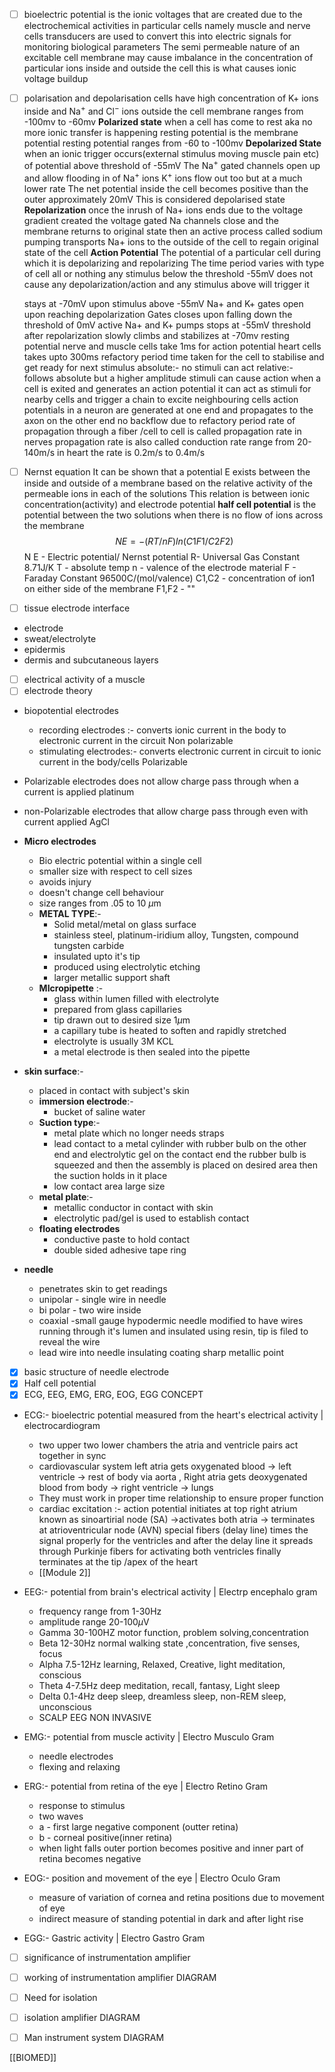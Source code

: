 - [ ] bioelectric potential 
is the ionic voltages that are created due to the electrochemical activities in particular cells namely muscle and nerve cells
transducers are used to convert this into electric signals for monitoring biological parameters
The semi permeable nature of an excitable cell membrane may cause imbalance in the concentration of particular ions inside and outside the cell this is what causes ionic voltage buildup

- [ ] polarisation and depolarisation
cells have high concentration of K+ ions inside and Na$^+$ and Cl$^-$ ions outside the cell membrane
ranges from -100mv to -60mv
**Polarized state**
	when a cell has come to rest aka no more ionic transfer is happening 
	resting potential is the membrane potential
	resting potential ranges from -60 to -100mv
**Depolarized State**
	when an ionic trigger occurs(external stimulus moving muscle pain etc) of potential above threshold of -55mV
	The Na$^+$ gated channels open up and allow flooding in of Na$^+$ ions 
	K$^+$ ions flow out too but at a much lower rate
	The net potential inside the cell becomes positive than the outer
	approximately 20mV
	This is considered depolarised state
**Repolarization**
	once the inrush of Na+ ions ends due to the voltage gradient created the voltage gated Na channels close and the membrane returns to original state
	then an active process called sodium pumping transports Na+ ions to the outside of the cell to regain original state of the cell
**Action Potential**
	The potential of a particular cell during which it is depolarizing and repolarizing
	The time period varies with type of cell
	all or nothing any stimulus below the threshold -55mV does not cause any depolarization/action and any stimulus above will trigger it

	stays at -70mV upon stimulus above -55mV Na+ and K+ gates open upon reaching depolarization Gates closes upon falling down the threshold of 0mV active Na+ and K+ pumps stops at -55mV threshold after repolarization slowly climbs and stabilizes at -70mv resting potential
	nerve and muscle cells take 1ms for action potential 
	heart cells takes upto 300ms
	refactory period time taken for the cell to stabilise and get ready for next stimulus 
		absolute:- no stimuli can act
		relative:- follows absolute but a higher amplitude stimuli can cause action
	when a cell is exited and generates an action potential it can act as stimuli for nearby cells and trigger a chain to excite neighbouring cells
	action potentials in a neuron are generated at one end and propagates to the axon on the other end
	no backflow due to refactory period
	rate of propagation through a fiber /cell to cell is called propagation rate
	in nerves propagation rate is also called conduction rate
	range from 20-140m/s
	in heart the rate is 0.2m/s to 0.4m/s
	
- [ ] Nernst equation
	It can be shown that a potential E exists between the inside and outside of a membrane based on the relative activity of the permeable ions in each of the solutions
	This relation is between ionic concentration(activity) and electrode potential
	**half cell potential** is the potential between the two solutions when there is no flow of ions across the membrane
$$
	N E =-(RT/nF)ln(C1F1/C2F2)
$$
	N E - Electric potential/ Nernst potential
	R- Universal Gas Constant 8.71J/K
	T - absolute temp
	n - valence of the electrode material
	F - Faraday Constant 96500C/(mol/valence)
	C1,C2 - concentration of ion1 on either side of the membrane
	F1,F2 - ""
	
- [ ] tissue electrode interface
- electrode
- sweat/electrolyte
- epidermis
- dermis and subcutaneous layers

- [ ] electrical activity of a muscle
- [ ] electrode theory
- biopotential electrodes
	- recording electrodes :- converts ionic current in the body to electronic current in the circuit Non polarizable
	- stimulating electrodes:- converts electronic current in circuit to ionic current in the body/cells Polarizable
- Polarizable electrodes does not allow charge pass through when a current is applied platinum
- non-Polarizable electrodes that allow charge pass through even with current applied AgCl
- **Micro electrodes**
	- Bio electric potential within a single cell
	- smaller size with respect to cell sizes
	- avoids injury
	- doesn't change cell behaviour 
	- size ranges from .05 to 10 $\mu$m
	- **METAL TYPE**:-
		- Solid metal/metal on glass surface
		- stainless steel, platinum-iridium alloy, Tungsten, compound tungsten carbide
		- insulated upto it's tip
		- produced using electrolytic etching
		- larger metallic support shaft
	- **MIcropipette** :-
		- glass within lumen filled with electrolyte
		- prepared from glass capillaries
		- tip drawn out to desired size 1$\mu$m
		- a capillary tube is heated to soften and rapidly stretched
		- electrolyte is usually 3M KCL
		- a metal electrode is then sealed into the pipette

- **skin surface**:-
	- placed in contact with subject's skin
	- **immersion electrode**:-
		- bucket of saline water
	- **Suction type**:-
		- metal plate which no longer needs straps
		- lead contact to a metal cylinder with rubber bulb on the other end and electrolytic gel on the contact end the rubber bulb is squeezed and then the assembly is placed on desired area then the suction holds in it place
		- low contact area large size
	- **metal plate**:-
		- metallic conductor in contact with skin
		- electrolytic pad/gel is used to establish contact
	- **floating electrodes**
		- conductive paste to hold contact
		- double sided adhesive tape ring
- **needle**
	- penetrates skin to get readings
	- unipolar - single wire in needle
	- bi polar - two wire inside
	- coaxial -small gauge hypodermic needle modified to have wires running through it's lumen and insulated using resin, tip is filed to reveal the wire 
	- lead wire into needle insulating coating sharp metallic point

- [x] basic structure of needle electrode
- [x] Half cell potential 
- [x] ECG, EEG, EMG, ERG, EOG, EGG  CONCEPT
- ECG:- bioelectric potential measured from the heart's electrical activity | electrocardiogram
	- two upper two lower chambers the atria and ventricle pairs act together in sync
	- cardiovascular system left atria gets oxygenated blood -> left ventricle -> rest of body via aorta , Right atria gets deoxygenated blood from body -> right ventricle -> lungs
	- They must work in proper time relationship to ensure proper function
	- cardiac excitation :- action potential initiates at top right atrium known as sinoartirial node (SA) ->activates both atria -> terminates at atrioventricular node (AVN) special fibers (delay line) times the signal properly for the ventricles and after the delay line it spreads through Purkinje fibers for activating both ventricles finally terminates at the tip /apex of the heart 
	- [[Module 2]]
- EEG:- potential from brain's electrical activity | Electrp encephalo gram
	- frequency range from 1-30Hz
	- amplitude range 20-100$\mu$V
	- Gamma 30-100HZ motor function, problem solving,concentration
	- Beta 12-30Hz normal walking state ,concentration, five senses, focus
	- Alpha 7.5-12Hz learning, Relaxed, Creative, light meditation, conscious
	- Theta 4-7.5Hz deep meditation, recall, fantasy, Light sleep
	- Delta 0.1-4Hz deep sleep, dreamless sleep, non-REM sleep, unconscious
	- SCALP EEG NON INVASIVE
- EMG:- potential from muscle activity | Electro Musculo Gram
	- needle electrodes
	- flexing and relaxing

- ERG:- potential from retina of the eye | Electro Retino Gram
	- response to stimulus
	- two waves 
	- a - first large negative component (outter  retina)
	- b - corneal positive(inner retina)
	- when light falls outer portion becomes positive and inner part of retina becomes negative
- EOG:- position and movement of the eye | Electro Oculo Gram
	- measure of variation of cornea and retina positions due to movement of eye
	- indirect measure of standing potential in dark and after light rise
- EGG:- Gastric activity | Electro Gastro Gram


- [ ] significance of instrumentation amplifier 
- [ ] working of instrumentation amplifier DIAGRAM
- [ ] Need for isolation
- [ ] isolation amplifier DIAGRAM
- [ ] Man instrument system DIAGRAM






[[BIOMED]]
